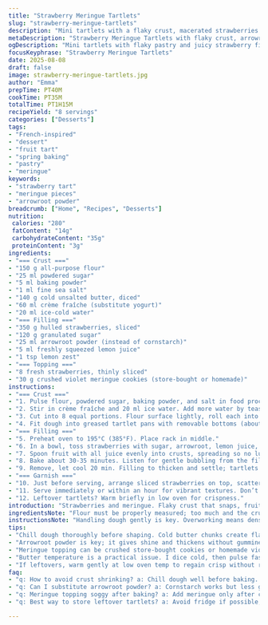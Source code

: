 ```yaml
---
title: "Strawberry Meringue Tartlets"
slug: "strawberry-meringue-tartlets"
description: "Mini tartlets with a flaky crust, macerated strawberries thickened with arrowroot, topped with fresh berries and crunchy violet meringue pieces. Uses less sugar, swaps yogurt for crème fraîche for richness. A bit of lemon zest wakes the filling. Bake until golden edges and bubbling juices. Perfect balance of crisp and soft textures with sweet acidity and delicate floral notes from the meringue."
metaDescription: "Strawberry Meringue Tartlets with flaky crust, arrowroot-thickened berries, fresh fruit topping, and crunchy violet meringue pieces. Bake until golden edges show."
ogDescription: "Mini tartlets with flaky pastry and juicy strawberry filling thickened by arrowroot, topped with fresh berries and violet meringue crunch. Bake for color cues."
focusKeyphrase: "Strawberry Meringue Tartlets"
date: 2025-08-08
draft: false
image: strawberry-meringue-tartlets.jpg
author: "Emma"
prepTime: PT40M
cookTime: PT35M
totalTime: PT1H15M
recipeYield: "8 servings"
categories: ["Desserts"]
tags:
- "French-inspired"
- "dessert"
- "fruit tart"
- "spring baking"
- "pastry"
- "meringue"
keywords:
- "strawberry tart"
- "meringue pieces"
- "arrowroot powder"
breadcrumb: ["Home", "Recipes", "Desserts"]
nutrition: 
 calories: "280"
 fatContent: "14g"
 carbohydrateContent: "35g"
 proteinContent: "3g"
ingredients:
- "=== Crust ==="
- "150 g all-purpose flour"
- "25 ml powdered sugar"
- "5 ml baking powder"
- "1 ml fine sea salt"
- "140 g cold unsalted butter, diced"
- "60 ml crème fraîche (substitute yogurt)"
- "20 ml ice-cold water"
- "=== Filling ==="
- "350 g hulled strawberries, sliced"
- "120 g granulated sugar"
- "25 ml arrowroot powder (instead of cornstarch)"
- "5 ml freshly squeezed lemon juice"
- "1 tsp lemon zest"
- "=== Topping ==="
- "8 fresh strawberries, thinly sliced"
- "30 g crushed violet meringue cookies (store-bought or homemade)"
instructions:
- "=== Crust ==="
- "1. Pulse flour, powdered sugar, baking powder, and salt in food processor. Add butter cubes. Pulse until mixture resembles coarse peas. Key here is cold butter chunks—not fully mixed—tiny lumps add flakiness."
- "2. Stir in crème fraîche and 20 ml ice water. Add more water by teaspoon if dough feels dry—but don't overwork. Pull dough out, press into a flattened log."
- "3. Cut into 8 equal portions. Flour surface lightly, roll each into discs about 12 cm diameter and 3 mm thick (a bit thinner than usual for a tender bite)."
- "4. Fit dough into greased tartlet pans with removable bottoms (about 9-10 cm). Press edges gently, no stretching allowed or crust will shrink. Chill for at least 25 minutes to prevent shrinkage during baking. This waiting is crucial. No skipping."
- "=== Filling ==="
- "5. Preheat oven to 195°C (385°F). Place rack in middle."
- "6. In a bowl, toss strawberries with sugar, arrowroot, lemon juice, and zest. Arrowroot gives better shine and clarity, plus slight glossy texture—different from dull starch."
- "7. Spoon fruit with all juice evenly into crusts, spreading so no lumps or crowding. Overflowing will be messy."
- "8. Bake about 30-35 minutes. Listen for gentle bubbling from the filling and watch crust edges turn golden brown with slight crisp. Darker than blond but not burned—they crisp up further out of oven."
- "9. Remove, let cool 20 min. Filling to thicken and settle; tartlets still warm but not hot is right."
- "=== Garnish ==="
- "10. Just before serving, arrange sliced strawberries on top, scatter crushed meringues. The meringue curls and softens slightly but keeps crunch contrast."
- "11. Serve immediately or within an hour for vibrant textures. Don’t refrigerate long—crust gets soggy, meringue melts."
- "12. Leftover tartlets? Warm briefly in low oven for crispness."
introduction: "Strawberries and meringue. Flaky crust that snaps, fruit filling that’s both luscious and sharp, and those shattering meringue bits on top. I’ve tried every starch from cornstarch to potato, but arrowroot shines here. It keeps juices clear, thick, with a slight spring. A tangy lemon twist makes all the difference, often overlooked. That crust? I used to skimp on chilling the dough. Big mistake. Shrinking, tough edges, all because I rushed. Crème fraîche swaps for yogurt this time—more fat, more flavor, less risk of soggy bottom. No fluffing around, just clean ingredients, solid technique. Tarts that sing. And yes, meringue cracks under the teeth releasing faint violet aroma. A little chaos on every bite."
ingredientsNote: "Flour must be properly measured; too much and the crust toughens. Powdered sugar adds subtle sweetness without grittiness; don’t swap with regular sugar. Crème fraîche adds richness and tender crumb; if unavailable, use full-fat Greek yogurt but expect slight tang. Butter absolutely cold, diced generously for texture. Ice water added sparingly to bind dough without dissolving butter chunks. Arrowroot powder chosen over corn starch or flour to maintain glossy, translucent filling with less chew. Lemon zest and juice brighten up strawberry's natural sweetness and deepen flavors. Meringue pieces crushed are a textural game changer—home-made or store-bought, violet flavor is nice but pure vanilla or almond also work well."
instructionsNote: "Handling dough gently is key. Overworking means dense crust, no flakiness. Chilling dough until firm gives it bite and holds shape during baking. Roll discs thinner than your usual to complement light filling without overwhelming. Preheat oven fully; baking at 195°C ensures crust browns without burning while filling thickens properly. Watch for bubbling edges as a doneness marker; bubbles mean juices are cooked and starting to thicken. Remove tarts from heat but cool briefly before topping, or melted meringue disappoints texturally. Add fresh strawberry slices last, for zing and freshness. Serve within an hour to maintain crispness of crust and crunch of meringue; refrigeration kills both. Crust can be nuked in a warm oven if day-old, but never soggy recent leftovers."
tips:
- "Chill dough thoroughly before shaping. Cold butter chunks create flakes, warm butter means dense crust. Roll slightly thinner than usual; helps balance tender filling without bulk. Watch dough texture closely—too sticky means add a touch ice water. Overkneading kills flake, so pulse or stir lightly. Dough resting 25 minutes minimum avoids shrinkage later. Grease pans well; removable bottoms ease release. Temperature right crucial; hot oven browns crust but don’t let sugar burn inside filling."
- "Arrowroot powder is key; it gives shine and thickens without gumminess. Substitute with cornstarch if needed, but arrowroot holds color better and thickens at lower temps. Mix sugar and arrowroot dry before tossing with fruit to avoid clumps. Lemon zest and juice brighten flavor—leave out zest and filling dulls. Stir gently, avoid smashing berries; preserve texture. Filling bubbling gently signals done. Overbaking dries fruit, underbaking stays runny. Watch crust edges, golden with slight crisp."
- "Meringue topping can be crushed store-bought cookies or homemade violet-flavored meringue. Freshness matters—crumbly but still holds crisp. Add meringue only after tarts cool slightly; melting ruins contrast. Meringue aroma hint from violet scent is subtle but noticeable in final bite. Use vanilla or almond meringue also if violet not on hand. Slicing additional strawberries for garnish gives zing and freshness; add last to avoid moisture softening crust immediately. Serve quickly after topping for best texture snaps."
- "Butter temperature is a practical issue. I dice cold, then pulse fast to avoid warming. If dough looks too crumbly when adding crème fraîche and water, add liquid teaspoon by teaspoon. Dough is forgiving but don’t overwork or risk dense bite. Dough chilling can’t be skipped—had to redo batches after skipping that. Roll discs on flour-dusted surface; light flour, otherwise crust toughens. Bake on middle rack for even heat distribution; racks too high or low cause uneven browning or soggy bottoms."
- "If leftovers, warm gently at low oven temp to regain crisp without remelting meringue. Refrigeration kills crunch fast; meringue melts and crust soggy. Reheat only shortly. Dough freezing possible before shaping: wrap tightly to prevent freezer burn, thaw in fridge overnight. Assemble fillings fresh after thaw. Watch filling bubbling cues again for doneness after reheating. Don’t overbake reheated tartlets; leftovers meant for immediate enjoyment or quick warm-up only."
faq:
- "q: How to avoid crust shrinking? a: Chill dough well before baking. Press edges gently, don’t stretch dough in pans. Cold dough keeps shape. Avoid overly hot oven start; allows gluten to relax. Also, flour surface lightly when rolling. Rest at least 25 min in fridge."
- "q: Can I substitute arrowroot powder? a: Cornstarch works but less glossy finish. Potato starch thickens too but changes texture. Arrowroot preferred for clarity and shine. Adjust quantities—less powder for cornstarch. Always mix with sugar before fruit for even coating."
- "q: Meringue topping soggy after baking? a: Add meringue only after cooling tart. Heat melts meringue. Cool 20 min minimum at room temp before topping. Store away from fridge to keep crunch. For longer hold, make meringue thicker or bake cookies separately then crush."
- "q: Best way to store leftover tartlets? a: Avoid fridge if possible; crust gets soggy. Store loosely covered at room temp up to an hour. For longer, remove meringue, refrigerate base separately. Warm briefly in low oven before serving. Freeze crust dough before baking, not whole tart. Don't combine storage methods carelessly; textures break down fast."

---
```

